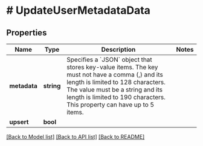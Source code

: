# # UpdateUserMetadataData

## Properties

Name | Type | Description | Notes
------------ | ------------- | ------------- | -------------
**metadata** | **string** | Specifies a &#x60;JSON&#x60; object that stores key-value items. The key must not have a comma (,) and its length is limited to 128 characters. The value must be a string and its length is limited to 190 characters. This property can have up to 5 items. |
**upsert** | **bool** |  |

[[Back to Model list]](../../README.md#models) [[Back to API list]](../../README.md#endpoints) [[Back to README]](../../README.md)
